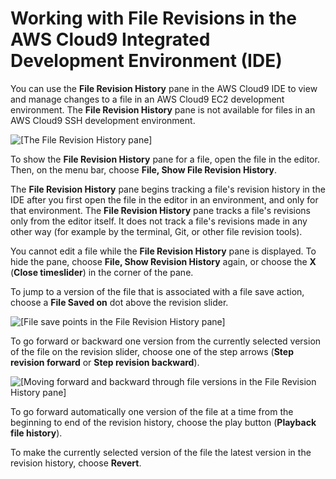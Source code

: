 # Working with File Revisions in the AWS Cloud9 Integrated Development Environment \(IDE\)<a name="file-revisions"></a>

You can use the **File Revision History** pane in the AWS Cloud9 IDE to view and manage changes to a file in an AWS Cloud9 EC2 development environment\. The **File Revision History** pane is not available for files in an AWS Cloud9 SSH development environment\.

![\[The File Revision History pane\]](http://docs.aws.amazon.com/cloud9/latest/user-guide/images/ide-file-revision.gif)

To show the **File Revision History** pane for a file, open the file in the editor\. Then, on the menu bar, choose **File, Show File Revision History**\.

The **File Revision History** pane begins tracking a file's revision history in the IDE after you first open the file in the editor in an environment, and only for that environment\. The **File Revision History** pane tracks a file's revisions only from the editor itself\. It does not track a file's revisions made in any other way \(for example by the terminal, Git, or other file revision tools\)\.

You cannot edit a file while the **File Revision History** pane is displayed\. To hide the pane, choose **File, Show Revision History** again, or choose the **X** \(**Close timeslider**\) in the corner of the pane\.

To jump to a version of the file that is associated with a file save action, choose a **File Saved on** dot above the revision slider\.

![\[File save points in the File Revision History pane\]](http://docs.aws.amazon.com/cloud9/latest/user-guide/images/ide-file-revision-save.png)

To go forward or backward one version from the currently selected version of the file on the revision slider, choose one of the step arrows \(**Step revision forward** or **Step revision backward**\)\.

![\[Moving forward and backward through file versions in the File Revision History pane\]](http://docs.aws.amazon.com/cloud9/latest/user-guide/images/ide-file-revision-move.png)

To go forward automatically one version of the file at a time from the beginning to end of the revision history, choose the play button \(**Playback file history**\)\.

To make the currently selected version of the file the latest version in the revision history, choose **Revert**\.